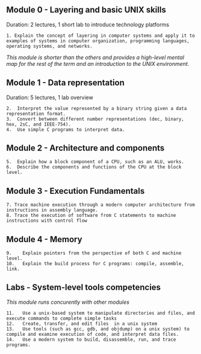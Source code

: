 
## Module 0 - Layering and basic UNIX skills
Duration: 2 lectures, 1 short lab to introduce technology platforms

	1. Explain the concept of layering in computer systems and apply it to examples of systems in computer organization, programming languages, operating systems, and networks.

*This module is shorter than the others and provides a high-level mental map for the rest of the term and an introduction to the UNIX environment.*

## Module 1 - Data representation
Duration: 5 lectures, 1 lab overview

	2.  Interpret the value represented by a binary string given a data representation format.
	3.  Convert between different number representations (dec, binary, hex, 2sC, and IEEE-754).
	4.  Use simple C programs to interpret data.

## Module 2 - Architecture and components
	5.  Explain how a block component of a CPU, such as an ALU, works.
	6.  Describe the components and functions of the CPU at the block level.

## Module 3 - Execution Fundamentals
	7. Trace machine execution through a modern computer architecture from instructions in assembly language.
	8. Trace the execution of software from C statements to machine instructions with control flow

## Module 4 - Memory 
	9.    Explain pointers from the perspective of both C and machine level.
	10.   Explain the build process for C programs: compile, assemble, link.

## Labs - System-level tools competencies
*This module runs concurently with other modules*

	11.   Use a unix-based system to manipulate directories and files, and execute commands to complete simple tasks
	12.   Create, transfer, and edit files  in a unix system
	13.   Use tools (such as gcc, gdb, and objdump) on a unix system) to compile and examine execution of code, and interpret data files.
	14.   Use a modern system to build, disassemble, run, and trace programs.
